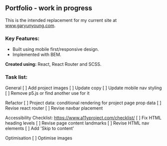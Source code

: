 ## Portfolio - work in progress ##

This is the intended replacement for my current site at www.garyunyoung.com.

### Key Features: ###
- Built using mobile first/responsive design.
- Implemented with BEM.

**Created using:** React, React Router and SCSS.

### Task list: ###
General
[ ] Add project images
[ ] Update copy
[ ] Update mobile nav styling
[ ] Remove p5.js or find another use for it

Refactor
[ ] Project data: conditional rendering for project page prop data
[ ] Revise react router
[ ] Revise navbar placement

Accessibility
Checklist: https://www.a11yproject.com/checklist/
[ ] Fix HTML heading levels 
[ ] Revise page content landmarks
[ ] Revise HTML nav elements
[ ] Add 'Skip to content'

Optimisation
[ ] Optimise images 

